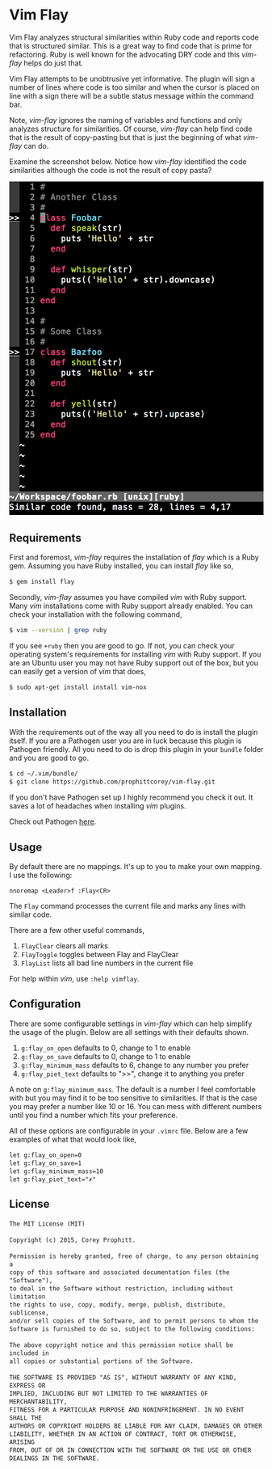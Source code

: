Vim Flay
========

Vim Flay analyzes structural similarities within Ruby code and reports code
that is structured similar. This is a great way to find code that is prime for
refactoring. Ruby is well known for the advocating DRY code and this *vim-flay*
helps do just that.

Vim Flay attempts to be unobtrusive yet informative. The plugin will sign a
number of lines where code is too similar and when the cursor is placed on
line with a sign there will be a subtle status message within the command bar.

Note, *vim-flay* ignores the naming of variables and functions and only
analyzes structure for similarities. Of course, *vim-flay* can help find code
that is the result of copy-pasting but that is just the beginning of what
*vim-flay* can do.

Examine the screenshot below. Notice how *vim-flay* identified the code
similarities although the code is not the result of copy pasta?

![alt text](screenshots/flay-in-action.png "Flay finds structural similarities")

Requirements
------------

First and foremost, *vim-flay* requires the installation of *flay* which is a
Ruby gem. Assuming you have Ruby installed, you can install *flay* like so,

```bash
$ gem install flay
```

Secondly, *vim-flay* assumes you have compiled *vim* with Ruby support. Many
*vim* installations come with Ruby support already enabled. You can check your
installation with the following command,

```bash
$ vim --version | grep ruby
```

If you see `+ruby` then you are good to go. If not, you can check your operating
system's requirements for installing *vim* with Ruby support. If you are an
Ubuntu user you may not have Ruby support out of the box, but you can easily get
a version of *vim* that does,

```bash
$ sudo apt-get install install vim-nox
```

Installation
------------

With the requirements out of the way all you need to do is install the plugin
itself. If you are a Pathogen user you are in luck because this plugin is
Pathogen friendly. All you need to do is drop this plugin in your `bundle`
folder and you are good to go.

```bash
$ cd ~/.vim/bundle/
$ git clone https://github.com/prophittcorey/vim-flay.git
```

If you don't have Pathogen set up I highly recommend you check it out. It saves
a lot of headaches when installing *vim* plugins.

Check out Pathogen [here](https://github.com/tpope/vim-pathogen).

Usage
-----

By default there are no mappings. It's up to you to make your own mapping. I
use the following:

    nnoremap <Leader>f :Flay<CR>

The `Flay` command processes the current file and marks any lines with similar
code.

There are a few other useful commands,

1. `FlayClear` clears all marks
2. `FlayToggle` toggles between Flay and FlayClear
3. `FlayList` lists all bad line numbers in the current file

For help within *vim*, use `:help vimflay`.

Configuration
-------------

There are some configurable settings in *vim-flay* which can help simplify the
usage of the plugin. Below are all settings with their defaults shown.

1. `g:flay_on_open` defaults to 0, change to 1 to enable
2. `g:flay_on_save` defaults to 0, change to 1 to enable
3. `g:flay_minimum_mass` defaults to 6, change to any number you prefer
4. `g:flay_piet_text` defaults to ">>", change it to anything you prefer

A note on `g:flay_minimum_mass`. The default is a number I feel comfortable with
but you may find it to be too sensitive to similarities. If that is the case you
may prefer a number like 10 or 16. You can mess with different numbers until you
find a number which fits your preference.

All of these options are configurable in your `.vimrc` file. Below are a few
examples of what that would look like,

```viml
let g:flay_on_open=0
let g:flay_on_save=1
let g:flay_minimum_mass=10
let g:flay_piet_text="✗"
```

License
-------

    The MIT License (MIT)

    Copyright (c) 2015, Corey Prophitt.

    Permission is hereby granted, free of charge, to any person obtaining a
    copy of this software and associated documentation files (the "Software"),
    to deal in the Software without restriction, including without limitation
    the rights to use, copy, modify, merge, publish, distribute, sublicense,
    and/or sell copies of the Software, and to permit persons to whom the
    Software is furnished to do so, subject to the following conditions:

    The above copyright notice and this permission notice shall be included in
    all copies or substantial portions of the Software.

    THE SOFTWARE IS PROVIDED "AS IS", WITHOUT WARRANTY OF ANY KIND, EXPRESS OR
    IMPLIED, INCLUDING BUT NOT LIMITED TO THE WARRANTIES OF MERCHANTABILITY,
    FITNESS FOR A PARTICULAR PURPOSE AND NONINFRINGEMENT. IN NO EVENT SHALL THE
    AUTHORS OR COPYRIGHT HOLDERS BE LIABLE FOR ANY CLAIM, DAMAGES OR OTHER
    LIABILITY, WHETHER IN AN ACTION OF CONTRACT, TORT OR OTHERWISE, ARISING
    FROM, OUT OF OR IN CONNECTION WITH THE SOFTWARE OR THE USE OR OTHER
    DEALINGS IN THE SOFTWARE.
